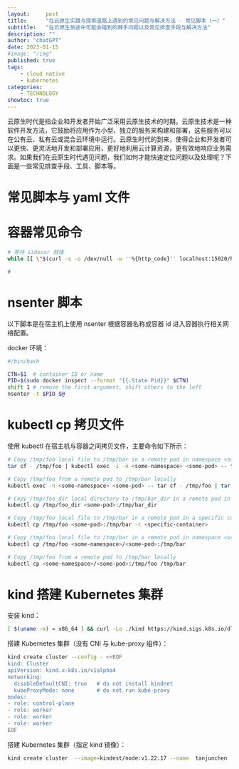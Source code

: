 ```yaml
---
layout:     post
title:      "在云原生实践与探索道路上遇到的常见问题与解决方法 - 常见脚本（一）"
subtitle:   "在云原生旅途中可能会碰到的棘手问题以及常见排查手段与解决方法"
description: ""
author: "chatGPT"
date: 2023-01-15
#image: "/img"
published: true
tags:
    - cloud native
    - kubernetes
categories:
    - TECHNOLOGY
showtoc: true
---
```


云原生时代是指企业和开发者开始广泛采用云原生技术的时期。云原生技术是一种软件开发方法，它鼓励将应用作为小型、独立的服务来构建和部署，这些服务可以在公有云、私有云或混合云环境中运行。云原生时代的到来，使得企业和开发者可以更快、更灵活地开发和部署应用，更好地利用云计算资源，更有效地响应业务需求。如果我们在云原生时代遇见问题，我们如何才能快速定位问题以及处理呢？下面是一些常见排查手段、工具、脚本等。

# 常见脚本与 yaml 文件

# 容器常见命令

```bash
# 等待 sidecar 就绪
while [[ \"$(curl -s -o /dev/null -w ''%{http_code}'' localhost:15020/healthz/ready)\" != '200' ]]; do echo waiting for sidecar; sleep 1; done; echo sidecar available; start-awesome-app-cmd"

# 
```

# nsenter 脚本

以下脚本是在宿主机上使用 nsenter 根据容器名称或容器 id 进入容器执行相关网络配置。

docker 环境：
```bash
#/bin/bash

CTN=$1  # container ID or name
PID=$(sudo docker inspect --format "{{.State.Pid}}" $CTN)
shift 1 # remove the first argument, shift others to the left
nsenter -t $PID $@
```

# kubectl cp 拷贝文件

使用 kubectl 在宿主机与容器之间拷贝文件，主要命令如下所示：
```bash
# Copy /tmp/foo local file to /tmp/bar in a remote pod in namespace <some-namespace>
tar cf - /tmp/foo | kubectl exec -i -n <some-namespace> <some-pod> -- tar xf - -C /tmp/bar

# Copy /tmp/foo from a remote pod to /tmp/bar locally
kubectl exec -n <some-namespace> <some-pod> -- tar cf - /tmp/foo | tar xf - -C /tmp/bar

# Copy /tmp/foo_dir local directory to /tmp/bar_dir in a remote pod in the default namespace
kubectl cp /tmp/foo_dir <some-pod>:/tmp/bar_dir

# Copy /tmp/foo local file to /tmp/bar in a remote pod in a specific container
kubectl cp /tmp/foo <some-pod>:/tmp/bar -c <specific-container>

# Copy /tmp/foo local file to /tmp/bar in a remote pod in namespace <some-namespace>
kubectl cp /tmp/foo <some-namespace>/<some-pod>:/tmp/bar

# Copy /tmp/foo from a remote pod to /tmp/bar locally
kubectl cp <some-namespace>/<some-pod>:/tmp/foo /tmp/bar
```

# kind 搭建 Kubernetes 集群

安装 kind：
```bash
[ $(uname -m) = x86_64 ] && curl -Lo ./kind https://kind.sigs.k8s.io/dl/v0.20.0/kind-linux-amd64
```

搭建 Kubernetes 集群（没有 CNI 与 kube-proxy 组件）：
```bash
kind create cluster --config - <<EOF
kind: Cluster
apiVersion: kind.x-k8s.io/v1alpha4
networking:
  disableDefaultCNI: true   # do not install kindnet
  kubeProxyMode: none       # do not run kube-proxy
nodes:
- role: control-plane
- role: worker
- role: worker
- role: worker
EOF
```

搭建 Kubernetes 集群（指定 kind 镜像）：
```bash
kind create cluster  --image=kindest/node:v1.22.17 --name  tanjunchen
```


